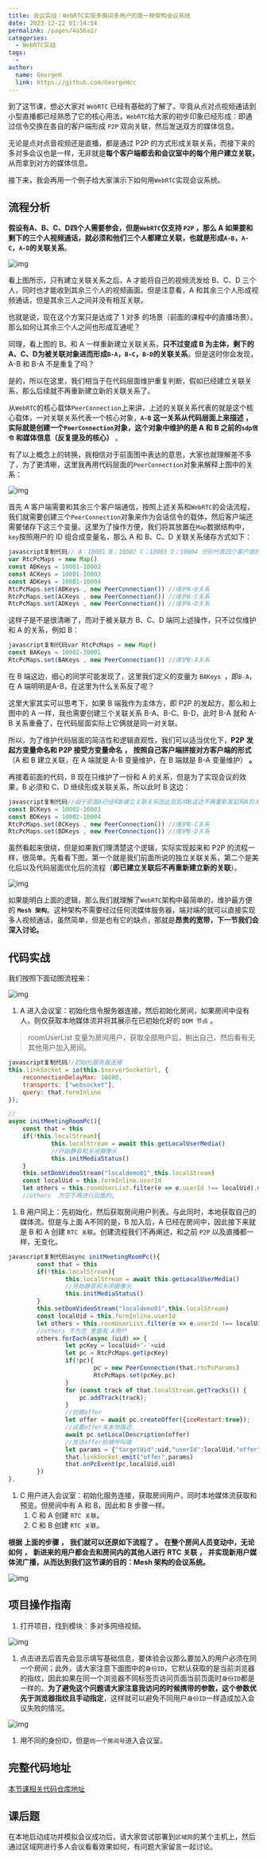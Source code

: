 ```yaml
---
title: 会议实战：WebRTC实现多房间多用户的第一种架构会议系统
date: 2023-12-22 01:14:54
permalink: /pages/4a56a2/
categories:
  - WebRTC实战
tags:
  - 
author: 
  name: GeorgeH
  link: https://github.com/GeorgeHcc
---
```

到了这节课，想必大家对 `WebRTC` 已经有基础的了解了。毕竟从点对点视频通话到小型直播都已经熟悉了它的核心用法，`WebRTC`给大家的初步印象已经形成：即通过信令交换在各自的客户端形成 `P2P` 双向关联，然后发送双方的媒体信息。

无论是点对点音视频还是直播，都是通过 P2P 的方式形成关联关系，而接下来的多对多会议也是一样，无非就是**每个客户端都去和会议室中的每个用户建立关联，** 从而拿到对方的媒体信息。

接下来，我会再用一个例子给大家演示下如何用`WebRTC`实现会议系统。

## 流程分析

**假设有A、B、C、D四个人需要参会，但是`WebRTC`仅支持 `P2P` ，那么 A 如果要和剩下的三个人视频通话，就必须和他们三个人都建立关联，也就是形成`A-B`，`A-C`，`A-D`的关联关系**。

![img](https://p3-juejin.byteimg.com/tos-cn-i-k3u1fbpfcp/6339a4b047a247688b9f789378c0df5a~tplv-k3u1fbpfcp-jj-mark:1890:0:0:0:q75.awebp)

看上图所示，只有建立关联关系之后，A 才能将自己的视频流发给 B、C、D 三个人，同时也才能收到其余三个人的视频画面。但是注意看，A 和其余三个人形成视频通话，但是其余三人之间并没有相互关联。

也就是说，现在这个方案只是达成了 1 对多 的场景（前面的课程中的直播场景）。那么如何让其余三个人之间也形成互通呢？

同理，看上图的 B，和 A 一样重新建立关联关系，**只不过变成 B 为主体，剩下的A、C、D为被关联对象进而形成`B-A`，`B-C`，`B-D`的关联关系**。但是这时你会发现，A-B 和 B-A 不是重复了吗？

是的，所以在这里，我们相当于在代码层面维护重复判断，假如已经建立关联关系，那么后续就不再重新建立新的关联关系了。

从`WebRTC`的核心载体`PeerConnection`上来讲，上述的关联关系代表的就是这个核心载体，一对关联关系代表一个核心对象，**`A-B`** **这一关系从代码层面上来描述** **，** **实际就是创建一个`PeerConnection`对象，这个对象中维护的是 A 和 B 之前的`sdp信令` 和媒体信息（反复提及的核心）** 。

有了以上概念上的转换，我相信对于前面图中表达的意思，大家也就理解差不多了，为了更清晰，这里我再用代码层面的`PeerConnection`对象来解释上图中的关系：

![img](https://p3-juejin.byteimg.com/tos-cn-i-k3u1fbpfcp/c0626fa67c8b44898b9de2f1c3db16f6~tplv-k3u1fbpfcp-jj-mark:1890:0:0:0:q75.awebp)

首先 A 客户端需要和其余三个客户端通信，按照上述关系和`WebRTC`的会话流程，我们就需要创建三个`PeerConnection`对象来作为会话信令的载体，然后客户端还需要储存下这三个变量。这里为了操作方便，我们将其放置在`Map`数据结构中，`key`按照用户的 ID 组合成变量名，那么 A 和 B、C、D 关联关系储存方式如下：

```javascript
javascript复制代码// A：10001 B：10002 C：10003 D：10004 分别代表四个客户端的用户ID
var RtcPcMaps = new Map()
const ABKeys = 10001-10002
const ACKeys = 10001-10003
const ADKeys = 10001-10004
RtcPcMaps.set(ABKeys , new PeerConnection()) //维护A-B关系
RtcPcMaps.set(ACKeys , new PeerConnection()) //维护A-C关系
RtcPcMaps.set(ADKeys , new PeerConnection()) //维护A-D关系
```

这样子是不是很清晰了，而对于被关联方 B、C、D 端同上述操作，只不过仅维护和 A 的关系，例如 B：

```javascript
javascript复制代码var RtcPcMaps = new Map()
const BAKeys = 10002-10001
RtcPcMaps.set(BAKeys , new PeerConnection()) //维护B-A关系
```

在 B 端这边，细心的同学可能发现了，这里我们定义的变量为 `BAKeys `，即`B-A`，在 A 端明明是A-B，在这里为什么关系反了呢？

这里大家其实可以思考下，如果 B 端我作为主体方，即 P2P 的发起方，那么和上图中的 A 一样，我也需要创建三个关联关系 B-A、B-C、B-D，此时 B-A 就和 A-B 关系重叠了，在代码层面实际上它俩就是同一对关联。

所以，为了维护代码层面的简洁性和逻辑直观性，我们可以适当优化下，**P2P** **发起方变量命名和 P2P 接受方变量命名** **，** **按照自己客户端拼接对方客户端的形式**（A 和 B 建立关联，在 A 端就是 A-B 变量维护，在 B 端就是 B-A 变量维护） **。**

再接着前面的代码，B 现在只维护了一份和 A 的关系，但是为了实现会议的效果，B 必须和 C、D 继续形成关联关系，所以此时 B 这边：

```javascript
javascript复制代码//由于前面A已经和B建立关联关系因此在后续B这边不再重新发起和A的关联关系
const BCKeys = 10002-10003
const BDKeys = 10002-10004
RtcPcMaps.set(BCKeys , new PeerConnection()) //维护B-C关系
RtcPcMaps.set(BDKeys , new PeerConnection()) //维护B-D关系
```

虽然看起来很绕，但是如果我们理清楚这个逻辑，实际实现起来和 P2P 的流程一样，很简单。先看看下图，第一个就是我们前面所说的独立关联关系，第二个是美化后以及代码层面优化后的流程（**即已建立关联后不再重新建立新的关联**）。

![img](https://p3-juejin.byteimg.com/tos-cn-i-k3u1fbpfcp/3d9eacd63b3d412d820b4191abed50fd~tplv-k3u1fbpfcp-jj-mark:1890:0:0:0:q75.awebp)

如果能明白上面的逻辑，那么我们就理解了`WebRTC`架构中最简单的，维护最方便的 **`Mesh 架构`**。这种架构不需要经过任何流媒体服务器，端对端的就可以直接实现多人视频通话，虽然简单，但是也有它的缺点，那就是**昂贵的宽带，下一节我们会深入讨论。**

## 代码实战

我们按照下面动图流程来：

![img](https://p3-juejin.byteimg.com/tos-cn-i-k3u1fbpfcp/982996d57d60415d806fd82fe73d4b24~tplv-k3u1fbpfcp-jj-mark:1890:0:0:0:q75.awebp)

1. A 进入会议室：初始化信令服务器连接，然后初始化房间，如果房间中没有人，则仅获取本地媒体流并将其展示在已初始化好的 `DOM 节点` 。

> roomUserList 变量为房间用户，获取全部用户后，剔出自己，然后看有无其他用户加入房间。

```javascript
javascript复制代码//初始化服务器连接
this.linkSocket = io(this.$serverSocketUrl, {
    reconnectionDelayMax: 10000,
    transports: ["websocket"],
    query: that.formInline
});

//
async initMeetingRoomPc(){
    const that = this
    if(!this.localStream){
            this.localStream = await this.getLocalUserMedia()
            //开始静音和关闭摄像头
            this.initMediaStatus()
    }
    this.setDomVideoStream("localdemo01",this.localStream)
    const localUid = this.formInline.userId
    let others = this.roomUserList.filter(e => e.userId !== localUid).map((e,index) =>{return e.userId})
    //others  为空不再进行后面的,
```

1. B 用户同上：先初始化，然后获取房间用户列表。与此同时，本地获取自己的媒体流。但是与上面 A不同的是，B 加入后，A 已经在房间中，因此接下来就是 B 和 A 创建 `RTC 关联`。创建流程我们不再阐述，和之前 `P2P` 以及直播都一样，无变化。

```javascript
javascript复制代码async initMeetingRoomPc(){
        const that = this
        if(!this.localStream){
                this.localStream = await this.getLocalUserMedia()
                //开始静音和关闭摄像头
                this.initMediaStatus()
        }
        this.setDomVideoStream("localdemo01",this.localStream)
        const localUid = this.formInline.userId
        let others = this.roomUserList.filter(e => e.userId !== localUid).map((e,index) =>{return e.userId})
        //others 不为空 里面有 A用户 
        others.forEach(async (uid) => {
                let pcKey = localUid+'-'+uid
                let pc = RtcPcMaps.get(pcKey)
                if(!pc){
                        pc = new PeerConnection(that.rtcPcParams)
                        RtcPcMaps.set(pcKey,pc)
                }
                for (const track of that.localStream.getTracks()) {
                    pc.addTrack(track);
                }
                //创建offer
                let offer = await pc.createOffer({iceRestart:true});
                //设置offer未本地描述
                await pc.setLocalDescription(offer)
                //发送offer给被呼叫端
                let params = {"targetUid":uid,"userId":localUid,"offer":offer}
                that.linkSocket.emit("offer",params)
                that.onPcEvent(pc,localUid,uid)
        })
},
```

1. C 用户进入会议室：初始化服务连接，获取房间用户，同时本地媒体流获取和预览。但房间中有 A 和 B，因此和 B 步骤一样。
   1. C 和 A 创建 `RTC 关联`。
   2. C 和 B 创建 `RTC 关联`。

**根据** **上面的步骤** **，** **我们就可以还原如下流程了** **。** **在整个房间人员变动中，无论如何** **，** **新进来的用户都会去和房间内的其他人进行** **RTC** **关联** **，** **并实现新用户媒体流广播，从而达到我们这节课的目的：Mesh 架构的会议系统。**

![img](https://p3-juejin.byteimg.com/tos-cn-i-k3u1fbpfcp/446c9f407dfe43f78e70bbf0f68c1891~tplv-k3u1fbpfcp-jj-mark:1890:0:0:0:q75.awebp)

## 项目操作指南

1. 打开项目，找到模块：多对多网络视频。

![img](https://p3-juejin.byteimg.com/tos-cn-i-k3u1fbpfcp/b0c824986c07415fa53f24823e950585~tplv-k3u1fbpfcp-jj-mark:1890:0:0:0:q75.awebp)

1. 点击进去后首先会显示填写基础信息，要体验会议那么要加入的用户必须在同一个房间；此外，请大家注意下面图中的`身份ID`，它默认获取的是当前浏览器的指纹，因此如果在同一个浏览器不同标签页访问页面当前页面时`身份ID`都是一样的。**为了避免这个问题请大家注意我访问的时候携带的参数，这个参数优先于浏览器指纹且手动指定**，这样就可以避免不同用户`身份ID`一样造成加入会议失败的情况。

![img](https://p3-juejin.byteimg.com/tos-cn-i-k3u1fbpfcp/78f1e056d40f4912947869b86310aaf5~tplv-k3u1fbpfcp-jj-mark:1890:0:0:0:q75.awebp)

1. 用不同的身份ID，但是`同一个房间号`进入会议室。

## 完整代码地址

[本节课相关代码仓库地址](https://link.juejin.cn/?target=https%3A%2F%2Fgithub.com%2FwangsrGit119%2Fsuke-webrtc-course%2Fblob%2Fmain%2Fwebrtc-link-demo%2Fsrc%2Fviews%2Fdemo03-many2many.vue)

## 课后题

在本地启动成功并模拟会议成功后，请大家尝试部署到`区域网`的某个主机上，然后通过区域网进行多人会议看看效果如何，有问题大家留言一起讨论。